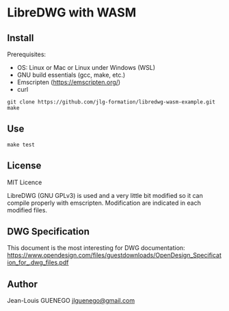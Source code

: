 # LibreDWG with WASM

## Install

Prerequisites:

- OS: Linux or Mac or Linux under Windows (WSL)
- GNU build essentials (gcc, make, etc.)
- Emscripten (https://emscripten.org/)
- curl

```
git clone https://github.com/jlg-formation/libredwg-wasm-example.git
make
```

## Use

```
make test
```

## License

MIT Licence

LibreDWG (GNU GPLv3) is used and a very little bit modified so it can compile properly with emscripten.
Modification are indicated in each modified files.

## DWG Specification

This document is the most interesting for DWG documentation:
https://www.opendesign.com/files/guestdownloads/OpenDesign_Specification_for_.dwg_files.pdf

## Author

Jean-Louis GUENEGO <jlguenego@gmail.com>
